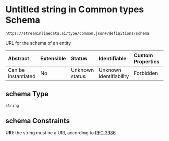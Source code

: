 # Untitled string in Common types Schema

```txt
https://streaminlinedata.ai/type/common.json#/definitions/schema
```

URL for the schema of an entity

| Abstract            | Extensible | Status         | Identifiable            | Custom Properties | Additional Properties | Access Restrictions | Defined In                                                            |
| :------------------ | :--------- | :------------- | :---------------------- | :---------------- | :-------------------- | :------------------ | :-------------------------------------------------------------------- |
| Can be instantiated | No         | Unknown status | Unknown identifiability | Forbidden         | Allowed               | none                | [common.json*](../out/schema/type/common.json "open original schema") |

## schema Type

`string`

## schema Constraints

**URI**: the string must be a URI, according to [RFC 3986](https://tools.ietf.org/html/rfc3986 "check the specification")

